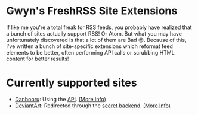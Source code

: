 # Gwyn's FreshRSS Site Extensions

If like me you're a total freak for RSS feeds, you probably have realized that a bunch of sites actually support RSS! Or Atom. But what you may have unfortunately discovered is that a lot of them are Bad 😔. Because of this, I've written a bunch of site-specific extensions which reformat feed elements to be better, often performing API calls or scrubbing HTML content for better results!

# Currently supported sites
- [Danbooru](https://danbooru.donmai.us/): Using the [API](https://danbooru.donmai.us/wiki_pages/help:api). [(More Info)](xExtension-Danbooru/README.md)
- [DeviantArt](https://www.deviantart.com/): Redirected through the [secret backend](https://github.com/aai210/DeviantArt-RSS). [(More Info)](xExtension-Deviantart/README.md)
